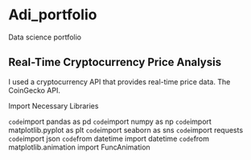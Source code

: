 # Adi_portfolio
Data science portfolio


## Real-Time Cryptocurrency Price Analysis

I used a cryptocurrency API that provides real-time price data. The CoinGecko API.

Import Necessary Libraries

`code`import pandas as pd
`code`import numpy as np
`code`import matplotlib.pyplot as plt
`code`import seaborn as sns
`code`import requests
`code`import json
`code`from datetime import datetime
`code`from matplotlib.animation import FuncAnimation
